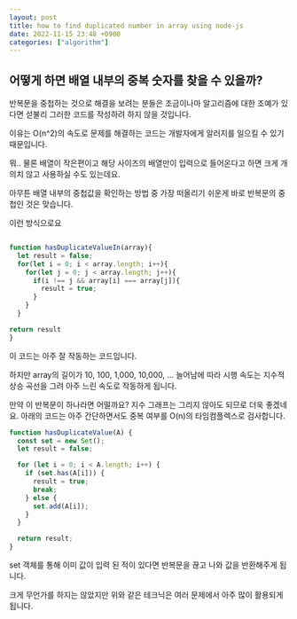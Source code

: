 ```yaml
---
layout: post
title: how to find duplicated number in array using node-js
date: 2022-11-15 23:48 +0900
categories: ["algorithm"]
---
```


## 어떻게 하면 배열 내부의 중복 숫자를 찾을 수 있을까?

반복문을 중첩하는 것으로 해결을 보려는 분들은 조금이나마 알고리즘에 대한 조예가 있다면 
섣불리 그러한 코드를 작성하려 하지 않을 것입니다.

이유는 O(n^2)의 속도로 문제를 해결하는 코드는 개발자에게 알러지를 일으킬 수 있기 때문입니다.

뭐.. 물론 배열이 작은편이고 해당 사이즈의 배열만이 입력으로 들어온다고 하면 크게 개의치 않고 사용하실 수도 있는데요.

아무튼 배열 내부의 중첩값을 확인하는 방법 중 가장 떠올리기 쉬운게 바로 반복문의 중첩인 것은 맞습니다.


이런 방식으로요

```js

function hasDuplicateValueIn(array){
  let result = false;
  for(let i = 0; i < array.length; i++){
    for(let j = 0; j < array.length; j++){
      if(i !== j && array[i] === array[j]){
        result = true;
      }
    }
  }

return result
}
```
이 코드는 아주 잘 작동하는 코드입니다.

하지만 array의 길이가 10, 100, 1,000, 10,000, ... 늘어남에 따라 시행 속도는 지수적 상승 곡선을 그려
아주 느린 속도로 작동하게 됩니다.


만약 이 반복문이 하나라면 어떨까요? 지수 그래프는 그리지 않아도 되므로 더욱 좋겠네요.
아래의 코드는 아주 간단하면서도 중복 여부를 O(n)의 타임컴플렉스로 검사합니다.

```js
function hasDuplicateValue(A) {
  const set = new Set();
  let result = false;

  for (let i = 0; i < A.length; i++) {
    if (set.has(A[i])) {
      result = true;
      break;
    } else {
      set.add(A[i]);
    }
  }

  return result;
}
```
set 객체를 통해 이미 값이 입력 된 적이 있다면 반복문을 끊고 나와 값을 반환해주게 됩니다.

크게 무언가를 하지는 않았지만 위와 같은 테크닉은 여러 문제에서 아주 많이 활용되게 됩니다.